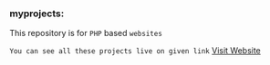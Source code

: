 ### myprojects:
This repository is for `PHP` based `websites`

`You can see all these projects live on given link`
[Visit Website](https:://techraj.great-site.net "tech@Raj")

